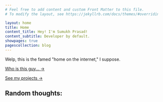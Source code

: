 ```yaml
---
# Feel free to add content and custom Front Matter to this file.
# To modify the layout, see https://jekyllrb.com/docs/themes/#overriding-theme-defaults

layout: home
title: Home
content_title: Hey! I'm Sumukh Prasad!
content_subtitle: Developer by default.
showpages: true
pagescollection: blog
---
```


Welp, this is the famed "home on the internet," I suppose.

[Who is this guy... →](/about)

[See my projects →](/projects)


## Random thoughts: